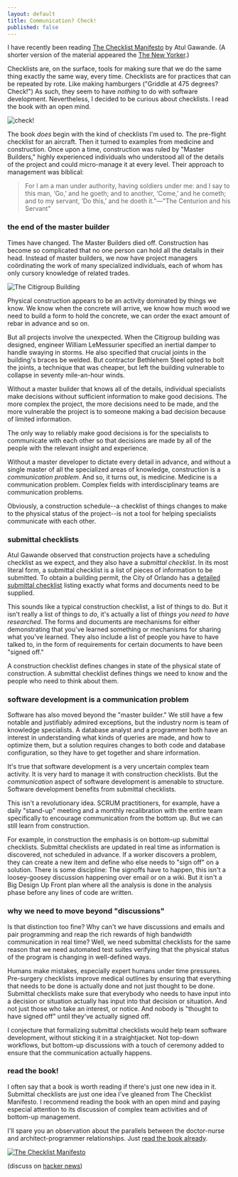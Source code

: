 ```yaml
---
layout: default
title: Communication? Check!
published: false
---
```


I have recently been reading [The Checklist Manifesto][amazonlink] by Atul Gawande. (A shorter version of the material appeared the [The New Yorker](http://www.newyorker.com/reporting/2007/12/10/071210fa_fact_gawande).)

Checklists are, on the surface, tools for making sure that we do the same thing exactly the same way, every time. Checklists are for practices that can be repeated by rote. Like making hamburgers ("Griddle at 475 degrees? Check!") As such, they seem to have *nothing* to do with software development. Nevertheless, I decided to be curious about checklists. I read the book with an open mind.

![check!](http://braythwayt.com/assets/images/checklist.jpg)

The book *does* begin with the kind of checklists I'm used to. The pre-flight checklist for an aircraft. Then it turned to examples from medicine and construction. Once upon a time, construction was ruled by "Master Builders," highly experienced individuals who understood all of the details of the project and could micro-manage it at every level. Their approach to management was biblical:

> For I am a man under authority, having soldiers under me: and I say to this man, ‘Go,’ and he goeth; and to another, ‘Come,’ and he cometh; and to my servant, ‘Do this,’ and he doeth it.”—"The Centurion and his Servant"

### the end of the master builder

Times have changed. The Master Builders died off. Construction has become so complicated that no one person can hold all the details in their head. Instead of master builders, we now have project managers coördinating the work of many specialized individuals, each of whom has only cursory knowledge of related trades.

![The Citigroup Building](http://braythwayt.com/assets/images/Architectural-Design-of-Citicorp-Building_5.jpg)

Physical construction appears to be an activity dominated by things we know. We know when the concrete will arrive, we know how much wood we need to build a form to hold the concrete, we can order the exact amount of rebar in advance and so on.

But all projects involve the unexpected. When the Citigroup building was designed, engineer William LeMessurier specified an inertial damper to handle swaying in storms. He also specified that crucial joints in the building's braces be welded. But contractor Bethlehem Steel opted to bolt the joints, a technique that was cheaper, but left the building vulnerable to collapse in seventy mile-an-hour winds.

Without a master builder that knows all of the details, individual specialists make decisions without sufficient information to make good decisions. The more complex the project, the more decisions need to be made, and the more vulnerable the project is to someone making a bad decision because of limited information.

The only way to reliably make good decisions is for the specialists to communicate with each other so that decisions are made by all of the people with the relevant insight and experience.

Without a master developer to dictate every detail in advance, and without a single master of all the specialized areas of knowledge, construction is a *communication problem*. And so, it turns out, is medicine. Medicine is a communication problem. Complex fields with interdisciplinary teams are communication problems.

Obviously, a construction schedule--a checklist of things changes to make to the physical status of the project--is not a tool for helping specialists communicate with each other.

### submittal checklists

Atul Gawande observed that construction projects have a scheduling checklist as we expect, and they also have a *submittal checklist*. In its most literal form, a submittal checklist is a list of pieces of information to be submitted. To obtain a building permit, the City of Orlando has a [detailed submittal checklist](http://www.cityoforlando.net/permits/pdfs/BLD%20Commercial%20Plans%20Submittal%20Checklist.pdf) listing exactly what forms and documents need to be supplied.

This sounds like a typical construction checklist, a list of things to do. But it isn't really a list of things to *do*, it's actually a list of *things you need to have researched*. The forms and documents are mechanisms for either demonstrating that you've learned something or mechanisms for sharing what you've learned. They also include a list of people you have to have talked to, in the form of requirements for certain documents to have been "signed off."

A construction checklist defines changes in state of the physical state of construction. A submittal checklist defines things we need to know and the people who need to think about them.

### software development is a communication problem

Software has also moved beyond the "master builder." We still have a few notable and justifiably admired exceptions, but the industry norm is team of knowledge specialists. A database analyst and a programmer both have an interest in understanding what kinds of queries are made, and how to optimize them, but a solution requires changes to both code and database configuration, so they have to get together and share information.

It's true that software development is a very uncertain complex team activity. It is very hard to manage it with construction checklists. But the *communication* aspect of software development is amenable to structure. Software development benefits from submittal checklists.

This isn't a revolutionary idea. SCRUM practitioners, for example, have a daily "stand-up" meeting and a monthly recalibration with the entire team specifically to encourage communication from the bottom up. But we can still learn from construction.

For example, in construction the emphasis is on bottom-up submittal checklists. Submittal checklists are updated in real time as information is discovered, not scheduled in advance. If a worker discovers a problem, they can create a new item and define who else needs to "sign off" on a solution. There is some discipline: The signoffs have to happen, this isn't a loosey-goosey discussion happening over email or on a wiki. But it isn't a Big Design Up Front plan where all the analysis is done in the analysis phase before any lines of code are written.

### why we need to move beyond "discussions"

Is that distinction too fine? Why can't we have discussions and emails and pair programming and reap the rich rewards of high bandwidth communication in real time? Well, we need submittal checklists for the same reason that we need automated test suites verifying that the physical status of the program is changing in well-defined ways.

Humans make mistakes, especially expert humans under time pressures. Pre-surgery checklists improve medical outlines by ensuring that everything that needs to be done is actually done and not just thought to be done. Submittal checklists make sure that everybody who needs to have input into a decision or situation actually has input into that decision or situation. And not just those who take an interest, or notice. And nobody is "thought to have signed off" until they've actually signed off.

I conjecture that formalizing submittal checklists would help team software development, without sticking it in a straightjacket. Not top-down workflows, but bottom-up discussions with a touch of ceremony added to ensure that the communication actually happens.

### read the book!

I often say that a book is worth reading if there's just one new idea in it. Submittal checklists are just one idea I've gleaned from The Checklist Manifesto. I recommend reading the book with an open mind and paying especial attention to its discussion of complex team activities and of bottom-up management.

I'll spare you an observation about the parallels between the doctor-nurse and architect-programmer relationships. Just [read the book already][amazonlink].

[![The Checklist Manifesto](http://braythwayt.com/assets/images/TheChecklistManifesto.png)][amazonlink]

[amazonlink]: http://www.amazon.com/gp/product/0312430000/ref=as_li_ss_tl?ie=UTF8&camp=1789&creative=390957&creativeASIN=0312430000&linkCode=as2&tag=raganwald001-20

(discuss on [hacker news](https://news.ycombinator.com/item?id=6829482))